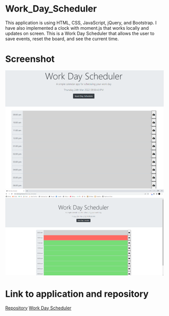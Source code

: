 # Work_Day_Scheduler
This application is using HTML, CSS, JavaScript, jQuery, and Bootstrap. I have also implemented a clock with moment.js that works locally and updates on screen.
This is a Work Day Scheduler that allows the user to save events, reset the board, and see the current time.

# Screenshot
![Alt text](/images/screenshot.png "Screenshot")
![Alt text](/images/screenshot-1.png "Screenshot-1")


# Link to application and repository
[Repository](https://github.com/dlzinck/Work_Day_Scheduler)
[Work Day Scheduler](https://dlzinck.github.io/Work_Day_Scheduler/)